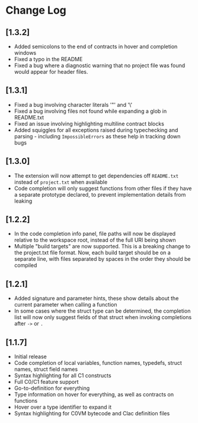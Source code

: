 # Change Log

## [1.3.2]
- Added semicolons to the end of contracts in hover and completion windows
- Fixed a typo in the README
- Fixed a bug where a diagnostic warning that no project file was found would appear for header files.

## [1.3.1]
- Fixed a bug involving character literals '"' and '\\'
- Fixed a bug involving files not found while expanding a glob in README.txt 
- Fixed an issue involving highlighting multiline contract blocks 
- Added squiggles for all exceptions raised during typechecking and parsing - including `ImpossibleErrors` as these help in tracking down bugs 

## [1.3.0]
- The extension will now attempt to get dependencies off `README.txt` instead of `project.txt` when available
- Code completion will only suggest functions from other files if they have a separate prototype declared, to prevent implementation details from leaking 

## [1.2.2]

- In the code completion info panel, file paths will now be displayed relative to the workspace root, instead of the full URI being shown 
- Multiple "build targets" are now supported. This is a breaking change to the project.txt file format. Now, each build target should be on a separate line, with files separated by spaces in the order they should be compiled 

## [1.2.1]

- Added signature and parameter hints, these show details about the current parameter when calling a function
- In some cases where the struct type can be determined, the completion list will now only suggest fields of that struct when invoking completions after `->` or `.`

## [1.1.7]

- Initial release
- Code completion of local variables, function names, typedefs, struct names, struct field names
- Syntax highlighting for all C1 constructs
- Full C0/C1 feature support
- Go-to-definition for everything
- Type information on hover for everything, as well as contracts on functions
- Hover over a type identifier to expand it
- Syntax highlighting for C0VM bytecode and Clac definition files

